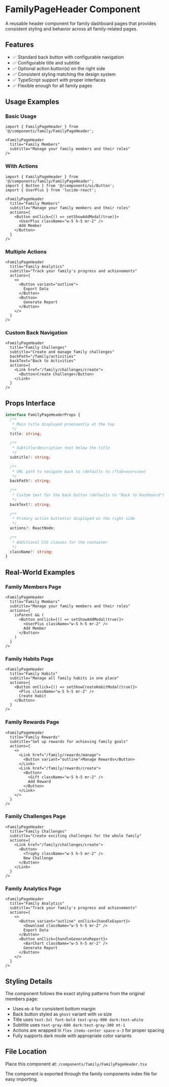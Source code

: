 # FamilyPageHeader Component

A reusable header component for family dashboard pages that provides consistent styling and behavior across all family-related pages.

## Features

- ✅ Standard back button with configurable navigation
- ✅ Configurable title and subtitle
- ✅ Optional action button(s) on the right side
- ✅ Consistent styling matching the design system
- ✅ TypeScript support with proper interfaces
- ✅ Flexible enough for all family pages

## Usage Examples

### Basic Usage
```tsx
import { FamilyPageHeader } from '@/components/family/FamilyPageHeader';

<FamilyPageHeader
  title="Family Members"
  subtitle="Manage your family members and their roles"
/>
```

### With Actions
```tsx
import { FamilyPageHeader } from '@/components/family/FamilyPageHeader';
import { Button } from '@/components/ui/Button';
import { UserPlus } from 'lucide-react';

<FamilyPageHeader
  title="Family Members"
  subtitle="Manage your family members and their roles"
  actions={
    <Button onClick={() => setShowAddModal(true)}>
      <UserPlus className="w-5 h-5 mr-2" />
      Add Member
    </Button>
  }
/>
```

### Multiple Actions
```tsx
<FamilyPageHeader
  title="Family Analytics"
  subtitle="Track your family's progress and achievements"
  actions={
    <>
      <Button variant="outline">
        Export Data
      </Button>
      <Button>
        Generate Report
      </Button>
    </>
  }
/>
```

### Custom Back Navigation
```tsx
<FamilyPageHeader
  title="Family Challenges"
  subtitle="Create and manage family challenges"
  backPath="/family/activities"
  backText="Back to Activities"
  actions={
    <Link href="/family/challenges/create">
      <Button>Create Challenge</Button>
    </Link>
  }
/>
```

## Props Interface

```typescript
interface FamilyPageHeaderProps {
  /**
   * Main title displayed prominently at the top
   */
  title: string;
  
  /**
   * Subtitle/description text below the title
   */
  subtitle?: string;
  
  /**
   * URL path to navigate back to (defaults to /?tab=overview)
   */
  backPath?: string;
  
  /**
   * Custom text for the back button (defaults to "Back to Dashboard")
   */
  backText?: string;
  
  /**
   * Primary action button(s) displayed on the right side
   */
  actions?: ReactNode;
  
  /**
   * Additional CSS classes for the container
   */
  className?: string;
}
```

## Real-World Examples

### Family Members Page
```tsx
<FamilyPageHeader
  title="Family Members"
  subtitle="Manage your family members and their roles"
  actions={
    isParent && (
      <Button onClick={() => setShowAddModal(true)}>
        <UserPlus className="w-5 h-5 mr-2" />
        Add Member
      </Button>
    )
  }
/>
```

### Family Habits Page
```tsx
<FamilyPageHeader
  title="Family Habits"
  subtitle="Manage all family habits in one place"
  actions={
    <Button onClick={() => setShowCreateHabitModal(true)}>
      <Plus className="w-5 h-5 mr-2" />
      Create Habit
    </Button>
  }
/>
```

### Family Rewards Page
```tsx
<FamilyPageHeader
  title="Family Rewards"
  subtitle="Set up rewards for achieving family goals"
  actions={
    <>
      <Link href="/family/rewards/manage">
        <Button variant="outline">Manage Rewards</Button>
      </Link>
      <Link href="/family/rewards/create">
        <Button>
          <Gift className="w-5 h-5 mr-2" />
          Add Reward
        </Button>
      </Link>
    </>
  }
/>
```

### Family Challenges Page
```tsx
<FamilyPageHeader
  title="Family Challenges"
  subtitle="Create exciting challenges for the whole family"
  actions={
    <Link href="/family/challenges/create">
      <Button>
        <Trophy className="w-5 h-5 mr-2" />
        New Challenge
      </Button>
    </Link>
  }
/>
```

### Family Analytics Page
```tsx
<FamilyPageHeader
  title="Family Analytics"
  subtitle="Track your family's progress and achievements"
  actions={
    <>
      <Button variant="outline" onClick={handleExport}>
        <Download className="w-5 h-5 mr-2" />
        Export Data
      </Button>
      <Button onClick={handleGenerateReport}>
        <BarChart className="w-5 h-5 mr-2" />
        Generate Report
      </Button>
    </>
  }
/>
```

## Styling Details

The component follows the exact styling patterns from the original members page:
- Uses `mb-8` for consistent bottom margin
- Back button styled as `ghost` variant with `sm` size
- Title uses `text-3xl font-bold text-gray-900 dark:text-white`
- Subtitle uses `text-gray-600 dark:text-gray-300 mt-1`
- Actions are wrapped in `flex items-center space-x-3` for proper spacing
- Fully supports dark mode with appropriate color variants

## File Location

Place this component at: `/components/family/FamilyPageHeader.tsx`

The component is exported through the family components index file for easy importing.
